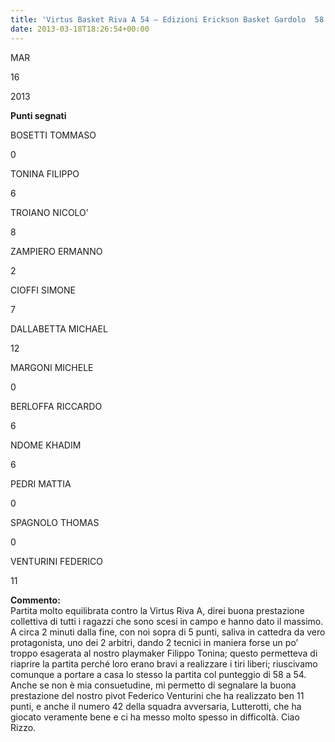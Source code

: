```yaml
---
title: 'Virtus Basket Riva A 54 – Edizioni Erickson Basket Gardolo  58'
date: 2013-03-18T18:26:54+00:00
---
```

MAR

16

2013

**Punti segnati**

BOSETTI TOMMASO

0

TONINA FILIPPO

6

TROIANO NICOLO’

8

ZAMPIERO ERMANNO

2

CIOFFI SIMONE

7

DALLABETTA MICHAEL

12

MARGONI MICHELE

0

BERLOFFA RICCARDO

6

NDOME KHADIM

6

PEDRI MATTIA

0

SPAGNOLO THOMAS

0

VENTURINI FEDERICO

11

**Commento:**  
Partita molto equilibrata contro la Virtus Riva A, direi buona prestazione collettiva di tutti i ragazzi che sono scesi in campo e hanno dato il massimo. A circa 2 minuti dalla fine, con noi sopra di 5 punti, saliva in cattedra da vero protagonista, uno dei 2 arbitri, dando 2 tecnici in maniera forse un po’ troppo esagerata al nostro playmaker Filippo Tonina; questo permetteva di riaprire la partita perché loro erano bravi a realizzare i tiri liberi; riuscivamo comunque a portare a casa lo stesso la partita col punteggio di 58 a 54. Anche se non è mia consuetudine, mi permetto di segnalare la buona prestazione del nostro pivot Federico Venturini che ha realizzato ben 11 punti, e anche il numero 42 della squadra avversaria, Lutterotti, che ha giocato veramente bene e ci ha messo molto spesso in difficoltà. Ciao Rizzo.
